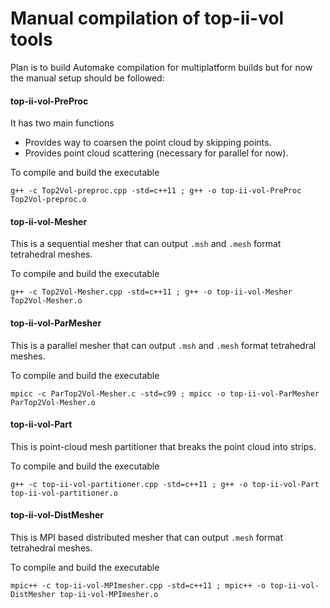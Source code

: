 # Manual compilation of top-ii-vol tools

Plan is to build Automake compilation for multiplatform builds but for now the manual setup should be followed:

#### top-ii-vol-PreProc

It has two main functions 

- Provides way to coarsen the point cloud by skipping points.
- Provides point cloud scattering (necessary for parallel for now).  

To compile and build the executable 

```
g++ -c Top2Vol-preproc.cpp -std=c++11 ; g++ -o top-ii-vol-PreProc Top2Vol-preproc.o
```

#### top-ii-vol-Mesher

This is a sequential mesher that can output `.msh` and `.mesh` format tetrahedral meshes.

To compile and build the executable 

```
g++ -c Top2Vol-Mesher.cpp -std=c++11 ; g++ -o top-ii-vol-Mesher Top2Vol-Mesher.o
```

#### top-ii-vol-ParMesher

This is a parallel mesher that can output `.msh` and `.mesh` format tetrahedral meshes.

To compile and build the executable 

```
mpicc -c ParTop2Vol-Mesher.c -std=c99 ; mpicc -o top-ii-vol-ParMesher ParTop2Vol-Mesher.o
```

#### top-ii-vol-Part

This is point-cloud mesh partitioner that breaks the point cloud into strips.

To compile and build the executable 

```
g++ -c top-ii-vol-partitioner.cpp -std=c++11 ; g++ -o top-ii-vol-Part top-ii-vol-partitioner.o
```


#### top-ii-vol-DistMesher

This is MPI based distributed mesher that can output `.mesh` format tetrahedral meshes.

To compile and build the executable 

```
mpic++ -c top-ii-vol-MPImesher.cpp -std=c++11 ; mpic++ -o top-ii-vol-DistMesher top-ii-vol-MPImesher.o
```


